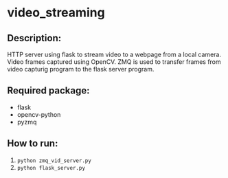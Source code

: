 # video_streaming
## Description:
HTTP server using flask to stream video to a webpage from a local camera. Video frames captured using OpenCV. ZMQ is used to transfer frames from video capturig program to the flask server program.
## Required package:
* flask
* opencv-python
* pyzmq
## How to run:
1. `python zmq_vid_server.py`
1. `python flask_server.py`
